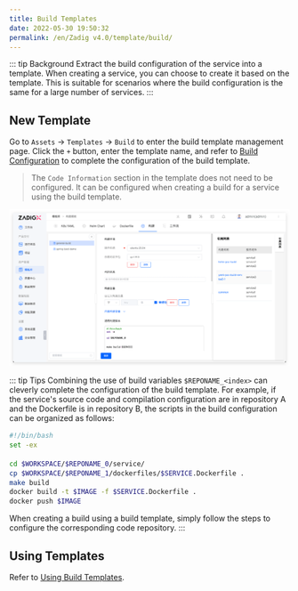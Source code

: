 ```yaml
---
title: Build Templates
date: 2022-05-30 19:50:32
permalink: /en/Zadig v4.0/template/build/
---
```


::: tip Background
Extract the build configuration of the service into a template. When creating a service, you can choose to create it based on the template. This is suitable for scenarios where the build configuration is the same for a large number of services.
:::

## New Template

Go to `Assets` → `Templates` → `Build` to enter the build template management page. Click the `+` button, enter the template name, and refer to [Build Configuration](/en/Zadig%20v4.0/project/build/) to complete the configuration of the build template.

> The `Code Information` section in the template does not need to be configured. It can be configured when creating a build for a service using the build template.

![Building templates](../../../../_images/build_template_1.png)

::: tip Tips
Combining the use of build variables `$REPONAME_<index>` can cleverly complete the configuration of the build template. For example, if the service's source code and compilation configuration are in repository A and the Dockerfile is in repository B, the scripts in the build configuration can be organized as follows:

```bash
#!/bin/bash
set -ex

cd $WORKSPACE/$REPONAME_0/service/
cp $WORKSPACE/$REPONAME_1/dockerfiles/$SERVICE.Dockerfile .
make build
docker build -t $IMAGE -f $SERVICE.Dockerfile .
docker push $IMAGE
```

When creating a build using a build template, simply follow the steps to configure the corresponding code repository.
:::

## Using Templates

Refer to [Using Build Templates](/en/Zadig%20v4.0/project/build/template/).